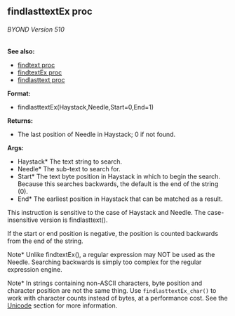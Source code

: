 ## findlasttextEx proc 
###### BYOND Version 510
**See also:**
*   [findtext proc](/ref/proc/findtext.md) 
*   [findtextEx proc](/ref/proc/findtextEx.md) 
*   [findlasttext proc](/ref/proc/findlasttext.md) 
<!-- -->
**Format:**
*   findlasttextEx(Haystack,Needle,Start=0,End=1)
<!-- -->
**Returns:**
*   The last position of Needle in Haystack; 0 if not found.
<!-- -->
**Args:**
*   Haystack* The text string to search.
*   Needle* The sub-text to search for.
*   Start* The text byte position in Haystack in which to begin the
    search. Because this searches backwards, the default is the end of
    the string (0).
*   End* The earliest position in Haystack that can be matched as a
    result.


This instruction is sensitive to the case of Haystack and
Needle. The case-insensitive version is findlasttext(). 

If the
start or end position is negative, the position is counted backwards
from the end of the string. 

Note* Unlike findtextEx(), a
regular expression may NOT be used as the Needle. Searching backwards is
simply too complex for the regular expression engine. 

Note* In
strings containing non-ASCII characters, byte position and character
position are not the same thing. Use `findlasttextEx_char()` to work
with character counts instead of bytes, at a performance cost. See the
[Unicode](/ref/%7Bnotes%7D/Unicode.md) section for more information.